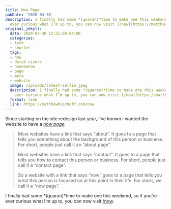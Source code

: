 ```yaml
---
title: Now Page
pubDate: '2020-03-30'
description: I finally had some *(quaran)*time to make one this weekend, so if you’re
  ever curious what I’m up to, you can now visit [/now](https://matthewbischoff.com/now).
original_jekyll:
  date: 2020-03-30 12:21:00-04:00
  categories:
  - tech
  - shorter
  tags:
  - now
  - derek sivers
  - nownownow
  - page
  - meta
  - website
  image: /uploads/latest-selfie.jpeg
  description: I finally had some *(quaran)*time to make one this weekend, so if you’re
    ever curious what I’m up to, you can now visit [/now](https://matthewbischoff.com/now).
  format: link
  link: https://matthewbischoff.com/now
---
```


Since starting on the site redesign last year, I’ve known I wanted the website to have a *[now page](https://nownownow.com/about)*:

> Most websites have a link that says “about”. It goes to a page that tells you something about the background of this person or business. For short, people just call it an “about page”.
> 
> Most websites have a link that says “contact”. It goes to a page that tells you how to contact this person or business. For short, people just call it a “contact page”.
> 
> So a website with a link that says “now” goes to a page that tells you what this person is focused on at this point in their life. For short, we call it a “now page”.

I finally had some *(quaran)*time to make one this weekend, so if you’re ever curious what I’m up to, you can now visit [/now](https://matthewbischoff.com/now).
